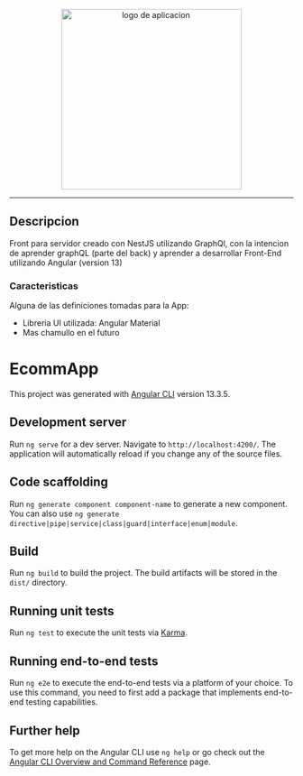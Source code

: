 <p align="center">
    <img src="https://cdn.discordapp.com/attachments/907296858970415144/1001666111827353650/ecomm-app-logo.png" alt="logo de aplicacion" width="320">
</p>
<hr>

## Descripcion

Front para servidor creado con NestJS utilizando GraphQl, con la intencion de aprender graphQL (parte del back) y aprender a desarrollar Front-End utilizando Angular (version 13)

### Caracteristicas

Alguna de las definiciones tomadas para la App:

- Libreria UI utilizada: Angular Material
- Mas chamullo en el futuro

# EcommApp

This project was generated with [Angular CLI](https://github.com/angular/angular-cli) version 13.3.5.

## Development server

Run `ng serve` for a dev server. Navigate to `http://localhost:4200/`. The application will automatically reload if you change any of the source files.

## Code scaffolding

Run `ng generate component component-name` to generate a new component. You can also use `ng generate directive|pipe|service|class|guard|interface|enum|module`.

## Build

Run `ng build` to build the project. The build artifacts will be stored in the `dist/` directory.

## Running unit tests

Run `ng test` to execute the unit tests via [Karma](https://karma-runner.github.io).

## Running end-to-end tests

Run `ng e2e` to execute the end-to-end tests via a platform of your choice. To use this command, you need to first add a package that implements end-to-end testing capabilities.

## Further help

To get more help on the Angular CLI use `ng help` or go check out the [Angular CLI Overview and Command Reference](https://angular.io/cli) page.

